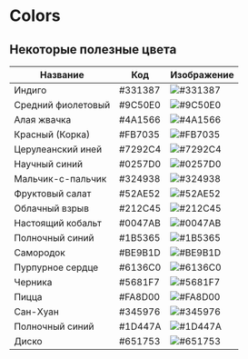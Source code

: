 # Colors

## Некоторые полезные цвета

| Название                         | Код         |  Изображение |
|----------------------------------|-------------|-------------------------------------------------------------------|
|  Индиго                          | #331387     | ![#331387](https://dummyimage.com/35/331387/000000)             |
|  Средний фиолетовый              | #9C50E0     | ![#9C50E0](https://dummyimage.com/35/9C50E0/000000)             |
|  Алая жвачка                     | #4A1566     | ![#4A1566](https://dummyimage.com/35/A1566/000000)             |
|  Красный (Корка)                 | #FB7035     | ![#FB7035](https://dummyimage.com/35/FB7035/000000)             |
|  Церулеанский иней               | #7292C4     | ![#7292C4](https://dummyimage.com/35/7292C4/000000)             |
|  Научный синий                   | #0257D0     | ![#0257D0](https://dummyimage.com/35/0257D0/000000)             |
|  Мальчик-с-пальчик               | #324938     | ![#324938](https://dummyimage.com/35/324938/000000)             |
|  Фруктовый салат                 | #52AE52     | ![#52AE52](https://dummyimage.com/35/52AE52/000000)             |
|  Облачный взрыв                  | #212C45     | ![#212C45](https://dummyimage.com/35/212C45/000000)             |
|  Настоящий кобальт               | #0047AB     | ![#0047AB](https://dummyimage.com/35/0047AB/000000)             |
|  Полночный синий                 | #1B5365     | ![#1B5365](https://dummyimage.com/35/1B5365/000000)             |
|  Самородок                       | #BE9B1D     | ![#BE9B1D](https://dummyimage.com/35/BE9B1D/000000)             |
|  Пурпурное сердце                | #6136C0     | ![#6136C0](https://dummyimage.com/35/6136C0/000000)             |
|  Черника                         | #5681F7     | ![#5681F7](https://dummyimage.com/35/5681F7/000000)             |
|  Пицца                           | #FA8D00     | ![#FA8D00](https://dummyimage.com/35/FA8D00/000000)             |
|  Сан-Хуан                        | #345976     | ![#345976](https://dummyimage.com/35/345976/000000)             |
|  Полночный синий                 | #1D447A     | ![#1D447A](https://dummyimage.com/35/1D447A/000000)             |
|  Диско                           | #651753     | ![#651753](https://dummyimage.com/35/651753/000000)             |

